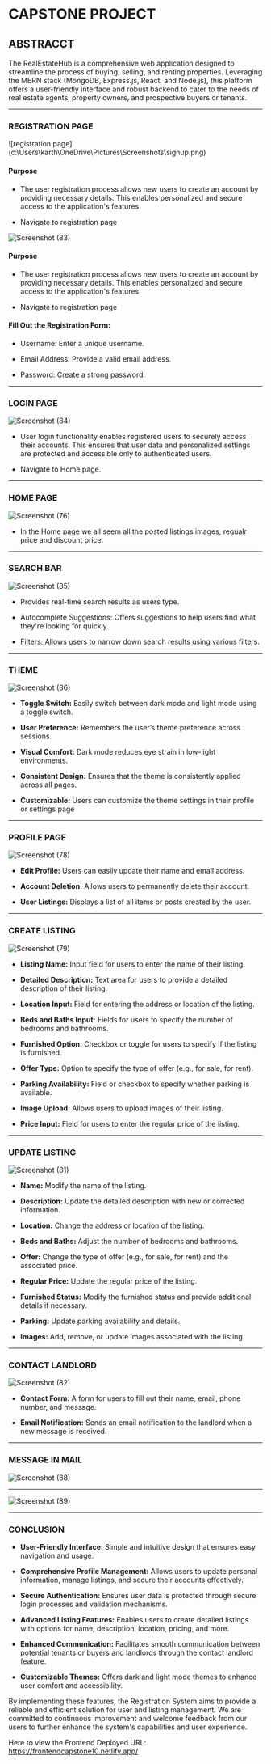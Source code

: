 # CAPSTONE PROJECT

## ABSTRACCT 

The RealEstateHub is a comprehensive web application designed to streamline the process of buying, selling, and renting properties. Leveraging the MERN stack (MongoDB, Express.js, React, and Node.js), this platform offers a user-friendly interface and robust backend to cater to the needs of real estate agents, property owners, and prospective buyers or tenants.

***

### REGISTRATION PAGE

![registration page] (c:\Users\karth\OneDrive\Pictures\Screenshots\signup.png)


#### Purpose
- The user registration process allows new users to create an account by providing necessary details. This enables personalized and secure access to the application's features

- Navigate to registration page

![Screenshot (83)](https://github.com/user-attachments/assets/f8048aca-59f8-4c38-a3a1-3ef02f3b9000)

#### Purpose

- The user registration process allows new users to create an account by providing necessary details. This enables personalized and secure access to the application's features

- Navigate to registration page

#### Fill Out the Registration Form:

- Username: Enter a unique username.

- Email Address: Provide a valid email address.

- Password: Create a strong password.

***
### LOGIN PAGE

![Screenshot (84)](https://github.com/user-attachments/assets/544e943d-3f4d-45f6-82b2-5084438cfc18)

- User login functionality enables registered users to securely access their accounts. This ensures that user data and personalized settings are protected and accessible only to authenticated users.

- Navigate to Home page.

***
### HOME PAGE

![Screenshot (76)](https://github.com/user-attachments/assets/d9d65f79-b424-4dd0-a512-9aa67d8f32b0)

- In the Home page we all seem all the posted listings images, regualr price and discount price.

***
### SEARCH BAR

![Screenshot (85)](https://github.com/user-attachments/assets/dffd95c4-75c6-4302-ac09-f1b7d1ee9868)

- Provides real-time search results as users type.

- Autocomplete Suggestions: Offers suggestions to help users find what they're looking for quickly.

- Filters: Allows users to narrow down search results using various filters.


***
### THEME

![Screenshot (86)](https://github.com/user-attachments/assets/c1c51784-2d5c-48a3-9f0f-6ae85288f393)

- **Toggle Switch:** Easily switch between dark mode and light mode using a toggle switch.

- **User Preference:** Remembers the user’s theme preference across sessions.

- **Visual Comfort:** Dark mode reduces eye strain in low-light environments.

- **Consistent Design:** Ensures that the theme is consistently applied across all pages.

- **Customizable:** Users can customize the theme settings in their profile or settings page

***
### PROFILE PAGE

![Screenshot (78)](https://github.com/user-attachments/assets/a5343c4b-be39-49ce-81ec-edb0c2cea438)

- **Edit Profile:** Users can easily update their name and email address.

- **Account Deletion:** Allows users to permanently delete their account.

- **User Listings:** Displays a list of all items or posts created by the user.

***
### CREATE LISTING

![Screenshot (79)](https://github.com/user-attachments/assets/c585cb11-ee6e-45ec-bfb9-d08fa0b391df)

- **Listing Name:** Input field for users to enter the name of their listing.

- **Detailed Description:** Text area for users to provide a detailed description of their listing.

- **Location Input:** Field for entering the address or location of the listing.

- **Beds and Baths Input:** Fields for users to specify the number of bedrooms and bathrooms.

- **Furnished Option:** Checkbox or toggle for users to specify if the listing is furnished.

- **Offer Type:** Option to specify the type of offer (e.g., for sale, for rent).

- **Parking Availability:** Field or checkbox to specify whether parking is available.

- **Image Upload:** Allows users to upload images of their listing.

- **Price Input:** Field for users to enter the regular price of the listing.

***

### UPDATE LISTING

![Screenshot (81)](https://github.com/user-attachments/assets/c6de73e9-c435-40d1-9344-13a6c445a348)

- **Name:** Modify the name of the listing.
  
- **Description:** Update the detailed description with new or corrected information.
  
- **Location:** Change the address or location of the listing.
  
- **Beds and Baths:** Adjust the number of bedrooms and bathrooms.
  
- **Offer:** Change the type of offer (e.g., for sale, for rent) and the associated price.
  
- **Regular Price:** Update the regular price of the listing.
  
- **Furnished Status:** Modify the furnished status and provide additional details if necessary.
  
- **Parking:** Update parking availability and details.
  
- **Images:** Add, remove, or update images associated with the listing.

***

### CONTACT LANDLORD

![Screenshot (82)](https://github.com/user-attachments/assets/ffe942c7-d67d-4889-b91a-a86206f9199c)

- **Contact Form:** A form for users to fill out their name, email, phone number, and message.

- **Email Notification:** Sends an email notification to the landlord when a new message is received.

***

### MESSAGE IN MAIL

![Screenshot (88)](https://github.com/user-attachments/assets/c299cd6a-46dc-4de1-b2be-b7efb5f7d77c)

***
![Screenshot (89)](https://github.com/user-attachments/assets/3695891e-a810-4e76-ae8a-5573fc5a1936)

***
### CONCLUSION

- **User-Friendly Interface:** Simple and intuitive design that ensures easy navigation and usage.

- **Comprehensive Profile Management:** Allows users to update personal information, manage listings, and secure their accounts effectively.

- **Secure Authentication:** Ensures user data is protected through secure login processes and validation mechanisms.

- **Advanced Listing Features:** Enables users to create detailed listings with options for name, description, location, pricing, and more.

- **Enhanced Communication:** Facilitates smooth communication between potential tenants or buyers and landlords through the contact landlord feature.

- **Customizable Themes:** Offers dark and light mode themes to enhance user comfort and accessibility.

By implementing these features, the Registration System aims to provide a reliable and efficient solution for user and listing management. We are committed to continuous improvement and welcome feedback from our users to further enhance the system's capabilities and user experience.

Here to view the Frontend Deployed URL: https://frontendcapstone10.netlify.app/

                                            

